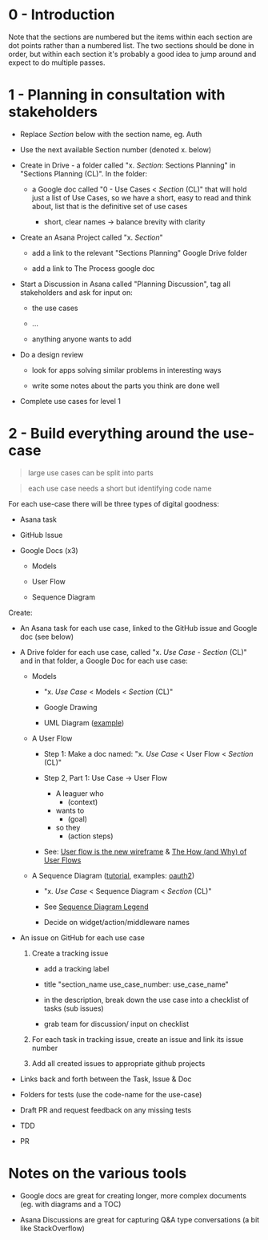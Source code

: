 # 0 - Introduction

Note that the sections are numbered but the items within each section are dot points rather than a numbered list. The two sections should be done in order, but within each section it's probably a good idea to jump around and expect to do multiple passes.

# 1 - Planning in consultation with stakeholders

- Replace _Section_ below with the section name, eg. Auth

- Use the next available Section number (denoted x. below)

- Create in Drive - a folder called "x. _Section_: Sections Planning" in "Sections Planning (CL)". In the folder:

  - a Google doc called "0 - Use Cases < _Section_ (CL)" that will hold just a list of Use Cases, so we have a short, easy to read and think about, list that is the definitive set of use cases

    - short, clear names → balance brevity with clarity

- Create an Asana Project called "x. _Section_"

  - add a link to the relevant "Sections Planning" Google Drive folder

  - add a link to The Process google doc

- Start a Discussion in Asana called "Planning Discussion", tag all stakeholders and ask for input on:

  - the use cases

  - ...

  - anything anyone wants to add

- Do a design review

  - look for apps solving similar problems in interesting ways

  - write some notes about the parts you think are done well

- Complete use cases for level 1

# 2 - Build everything around the use-case

> large use cases can be split into parts

> each use case needs a short but identifying code name

For each use-case there will be three types of digital goodness:

- Asana task

- GitHub Issue

- Google Docs (x3)

  - Models

  - User Flow

  - Sequence Diagram

Create:

- An Asana task for each use case, linked to the GitHub issue and Google doc (see below)

- A Drive folder for each use case, called "x. _Use Case_ - _Section_ (CL)" and in that folder, a Google Doc for each use case:

  - Models

    - "x. _Use Case_ < Models < _Section_ (CL)"

    - Google Drawing

    - UML Diagram ([example](https://docs.google.com/drawings/d/1-X-aZdVrsuFItxlwkJqusOINdk0kYb9dl3fgLTQVz94/template/preview?usp=drive_web))

  - A User Flow

    - Step 1: Make a doc named: "x. _Use Case_ < User Flow < _Section_ (CL)"

    - Step 2, Part 1: Use Case → User Flow

      - A leaguer who
        - (context)
      - wants to
        - (goal)
      - so they
        - (action steps)

    - See: [User flow is the new wireframe](https://uxdesign.cc/when-to-use-user-flows-guide-8b26ca9aa36a) & [The How (and Why) of User Flows](https://uxdesign.cc/the-how-and-why-of-user-flows-85df776a1e2)

  - A Sequence Diagram ([tutorial](https://creately.com/blog/diagrams/sequence-diagram-tutorial/), examples: [oauth2](https://developers.google.com/identity/protocols/oauth2?csw=1))

    - "x. _Use Case_ < Sequence Diagram < _Section_ (CL)"

    - See [Sequence Diagram Legend](https://docs.google.com/drawings/d/1KHo0M8I2elC-vrY2kQYZ38CgU4O2P9hkD4BFeoDcxSY/edit)

    - Decide on widget/action/middleware names

- An issue on GitHub for each use case

  1.  Create a tracking issue

      - add a tracking label

      - title "section_name use_case_number: use_case_name"

      - in the description, break down the use case into a checklist of tasks (sub issues)

      - grab team for discussion/ input on checklist

  2.  For each task in tracking issue, create an issue and link its issue number

  3.  Add all created issues to appropriate github projects

- Links back and forth between the Task, Issue & Doc

- Folders for tests (use the code-name for the use-case)

- Draft PR and request feedback on any missing tests

- TDD

- PR

# Notes on the various tools

- Google docs are great for creating longer, more complex documents (eg. with diagrams and a TOC)

- Asana Discussions are great for capturing Q&A type conversations (a bit like StackOverflow)
